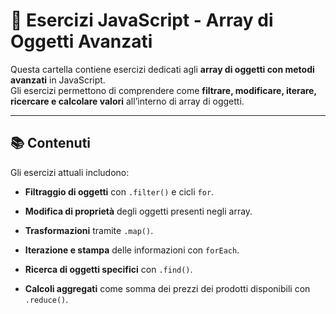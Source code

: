 # 🚀 Esercizi JavaScript - Array di Oggetti Avanzati

Questa cartella contiene esercizi dedicati agli **array di oggetti con metodi avanzati** in JavaScript.    
Gli esercizi permettono di comprendere come **filtrare, modificare, iterare, ricercare e calcolare valori** all’interno di array di oggetti.

---

## 📚 Contenuti

Gli esercizi attuali includono:

- **Filtraggio di oggetti** con `.filter()` e cicli `for`.

- **Modifica di proprietà** degli oggetti presenti negli array.

- **Trasformazioni** tramite `.map()`.  

- **Iterazione e stampa** delle informazioni con `forEach`.

- **Ricerca di oggetti specifici** con `.find()`.  

- **Calcoli aggregati** come somma dei prezzi dei prodotti disponibili con `.reduce()`.  